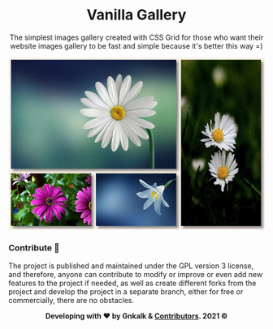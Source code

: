 <div align="center">

# Vanilla Gallery

The simplest images gallery created with CSS Grid for those who want their website images gallery to be fast and simple because it's better this way =)


![Screenshot](Screenshot.jpg)

</div>

### Contribute 🤝

The project is published and maintained under the GPL version 3 license, and therefore, anyone can contribute to modify or improve or even add new features to the project if needed, as well as create different forks from the project and develop the project in a separate branch, either for free or commercially, there are no obstacles.

<div align="center">

**Developing with ❤️ by Gnkalk & [Contributors](https://github.com/Gnkalk/Vanilla-Gallery/network/dependencies). 2021 ©**